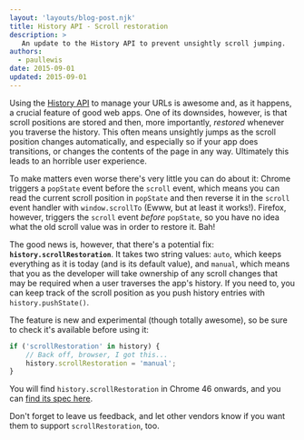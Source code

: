 ```yaml
---
layout: 'layouts/blog-post.njk'
title: History API - Scroll restoration
description: >
   An update to the History API to prevent unsightly scroll jumping.
authors:
  - paullewis
date: 2015-09-01
updated: 2015-09-01
---
```



Using the [History API](https://developer.mozilla.org/docs/Web/API/History_API) to manage your URLs is awesome and, as it happens, a crucial feature of good web apps. One of its downsides, however, is that scroll positions are stored and then, more importantly, _restored_ whenever you traverse the history. This often means unsightly jumps as the scroll position changes automatically, and especially so if your app does transitions, or changes the contents of the page in any way. Ultimately this leads to an horrible user experience.

To make matters even worse there's very little you can do about it: Chrome triggers a `popState` event before the `scroll` event, which means you can read the current scroll position in `popState` and then reverse it in the `scroll` event handler with `window.scrollTo` (Ewww, but at least it works!). Firefox, however, triggers the `scroll` event _before_ `popState`, so you have no idea what the old scroll value was in order to restore it. Bah!

The good news is, however, that there's a potential fix: **`history.scrollRestoration`**. It takes two string values: `auto`, which keeps everything as it is today (and is its default value), and `manual`, which means that you as the developer will take ownership of any scroll changes that may be required when a user traverses the app's history. If you need to, you can keep track of the scroll position as you push history entries with `history.pushState()`.

The feature is new and experimental (though totally awesome), so be sure to check it's available before using it:

```js
if ('scrollRestoration' in history) {
    // Back off, browser, I got this...
    history.scrollRestoration = 'manual';
}
```

You will find `history.scrollRestoration` in Chrome 46 onwards, and you can [find its spec here](https://majido.github.io/scroll-restoration-proposal/history-based-api.html#web-idl).

Don't forget to leave us feedback, and let other vendors know if you want them to support `scrollRestoration`, too.


